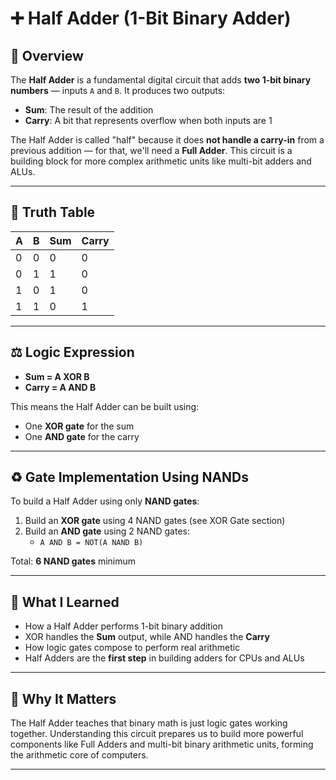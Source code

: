# ➕ Half Adder (1-Bit Binary Adder)

## 🧠 Overview
The **Half Adder** is a fundamental digital circuit that adds **two 1-bit binary numbers** — inputs `A` and `B`. It produces two outputs:

- **Sum**: The result of the addition
- **Carry**: A bit that represents overflow when both inputs are 1

The Half Adder is called "half" because it does **not handle a carry-in** from a previous addition — for that, we'll need a **Full Adder**. This circuit is a building block for more complex arithmetic units like multi-bit adders and ALUs.

---

## 🔢 Truth Table

| A | B | Sum | Carry |
|---|---|-----|--------|
| 0 | 0 |  0  |   0    |
| 0 | 1 |  1  |   0    |
| 1 | 0 |  1  |   0    |
| 1 | 1 |  0  |   1    |

---

## ⚖️ Logic Expression

- **Sum = A XOR B**
- **Carry = A AND B**

This means the Half Adder can be built using:
- One **XOR gate** for the sum
- One **AND gate** for the carry

---

## ♻️ Gate Implementation Using NANDs
To build a Half Adder using only **NAND gates**:

1. Build an **XOR gate** using 4 NAND gates (see XOR Gate section)
2. Build an **AND gate** using 2 NAND gates:
   - `A AND B = NOT(A NAND B)`

Total: **6 NAND gates** minimum

---

## 📄 What I Learned
- How a Half Adder performs 1-bit binary addition
- XOR handles the **Sum** output, while AND handles the **Carry**
- How logic gates compose to perform real arithmetic
- Half Adders are the **first step** in building adders for CPUs and ALUs

---

## 🔧 Why It Matters
The Half Adder teaches that binary math is just logic gates working together. Understanding this circuit prepares us to build more powerful components like Full Adders and multi-bit binary arithmetic units, forming the arithmetic core of computers.

---